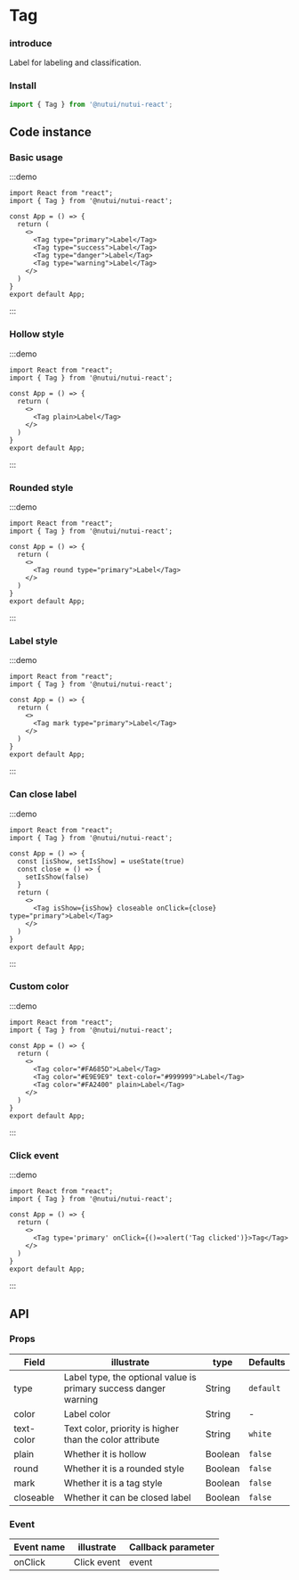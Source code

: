 # Tag

### introduce

Label for labeling and classification.

### Install

``` javascript
import { Tag } from '@nutui/nutui-react';
```

## Code instance

### Basic usage

:::demo

```tsx
import React from "react";
import { Tag } from '@nutui/nutui-react';

const App = () => {
  return (
    <>
      <Tag type="primary">Label</Tag>
      <Tag type="success">Label</Tag>
      <Tag type="danger">Label</Tag>
      <Tag type="warning">Label</Tag>
    </>
  )
}
export default App;
```

:::

### Hollow style

:::demo

```tsx
import React from "react";
import { Tag } from '@nutui/nutui-react';

const App = () => {
  return (
    <>
      <Tag plain>Label</Tag>
    </>
  )
}
export default App;
```

:::

### Rounded style

:::demo

```tsx
import React from "react";
import { Tag } from '@nutui/nutui-react';

const App = () => {
  return (
    <>
      <Tag round type="primary">Label</Tag>
    </>
  )
}
export default App;
```

:::

### Label style

:::demo

```tsx
import React from "react";
import { Tag } from '@nutui/nutui-react';

const App = () => {
  return (
    <>
      <Tag mark type="primary">Label</Tag>
    </>
  )
}
export default App;
```

:::

### Can close label

:::demo

```tsx
import React from "react";
import { Tag } from '@nutui/nutui-react';

const App = () => {
  const [isShow, setIsShow] = useState(true)
  const close = () => {
    setIsShow(false)
  }
  return (
    <>
      <Tag isShow={isShow} closeable onClick={close} type="primary">Label</Tag>
    </>
  )
}
export default App;
```

:::

### Custom color

:::demo

```tsx
import React from "react";
import { Tag } from '@nutui/nutui-react';

const App = () => {
  return (
    <>
      <Tag color="#FA685D">Label</Tag>
      <Tag color="#E9E9E9" text-color="#999999">Label</Tag>
      <Tag color="#FA2400" plain>Label</Tag>
    </>
  )
}
export default App;
```

:::

### Click event

:::demo

```tsx
import React from "react";
import { Tag } from '@nutui/nutui-react';

const App = () => {
  return (
    <>
      <Tag type='primary' onClick={()=>alert('Tag clicked')}>Tag</Tag>
    </>
  )
}
export default App;
```

:::
## API

### Props

| Field       | illustrate                                      | type    | Defaults    |
|------------|--------------------------------------------------|---------|-----------|
| type       | Label type, the optional value is primary success danger warning | String  | `default` |
| color      | Label color                                         | String  | -         |
| text-color | Text color, priority is higher than the color attribute  | String  | `white`   |
| plain      | Whether it is hollow                               | Boolean | `false`   |
| round      | Whether it is a rounded style                      | Boolean | `false`   |
| mark       | Whether it is a tag style                          | Boolean | `false`   |
| closeable  | Whether it can be closed label                     | Boolean | `false`   |

### Event

| Event name | illustrate  | Callback parameter |
|----------|----------|----------|
| onClick    | Click event | event    |
